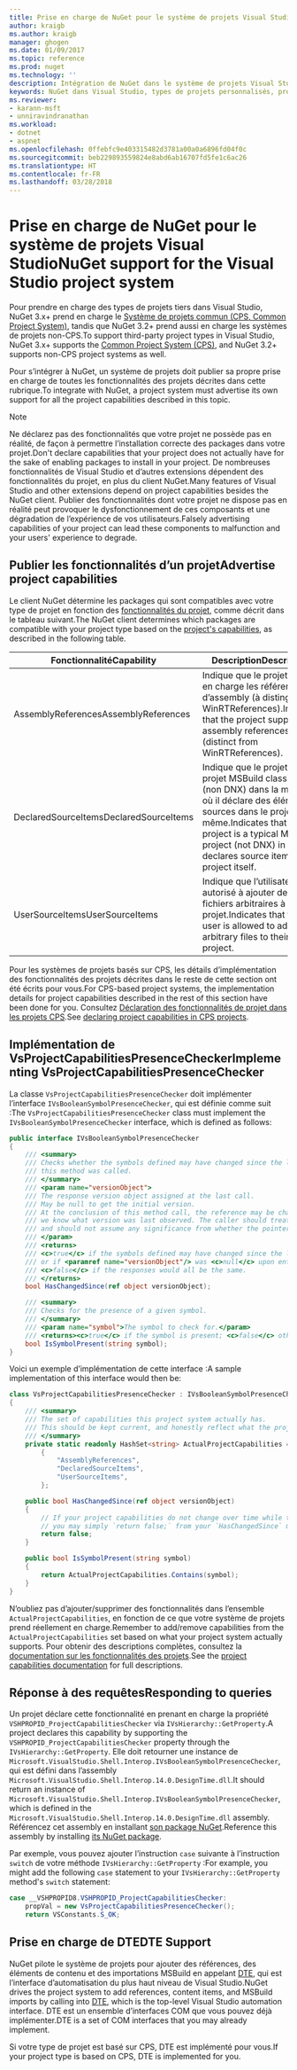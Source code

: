 ```yaml
---
title: Prise en charge de NuGet pour le système de projets Visual Studio | Microsoft Docs
author: kraigb
ms.author: kraigb
manager: ghogen
ms.date: 01/09/2017
ms.topic: reference
ms.prod: nuget
ms.technology: ''
description: Intégration de NuGet dans le système de projets Visual Studio pour les types de projets tiers.
keywords: NuGet dans Visual Studio, types de projets personnalisés, projets Visual Studio
ms.reviewer:
- karann-msft
- unniravindranathan
ms.workload:
- dotnet
- aspnet
ms.openlocfilehash: 0ffebfc9e403315482d3781a00a0a6896fd04f0c
ms.sourcegitcommit: beb229893559824e8abd6ab16707fd5fe1c6ac26
ms.translationtype: HT
ms.contentlocale: fr-FR
ms.lasthandoff: 03/28/2018
---
```

# <a name="nuget-support-for-the-visual-studio-project-system"></a><span data-ttu-id="2ecde-104">Prise en charge de NuGet pour le système de projets Visual Studio</span><span class="sxs-lookup"><span data-stu-id="2ecde-104">NuGet support for the Visual Studio project system</span></span>

<span data-ttu-id="2ecde-105">Pour prendre en charge des types de projets tiers dans Visual Studio, NuGet 3.x+ prend en charge le [Système de projets commun (CPS, Common Project System)](https://github.com/Microsoft/VSProjectSystem/blob/master/doc/overview/intro.md), tandis que NuGet 3.2+ prend aussi en charge les systèmes de projets non-CPS.</span><span class="sxs-lookup"><span data-stu-id="2ecde-105">To support third-party project types in Visual Studio, NuGet 3.x+ supports the [Common Project System (CPS)](https://github.com/Microsoft/VSProjectSystem/blob/master/doc/overview/intro.md), and NuGet 3.2+ supports non-CPS project systems as well.</span></span>

<span data-ttu-id="2ecde-106">Pour s’intégrer à NuGet, un système de projets doit publier sa propre prise en charge de toutes les fonctionnalités des projets décrites dans cette rubrique.</span><span class="sxs-lookup"><span data-stu-id="2ecde-106">To integrate with NuGet, a project system must advertise its own support for all the project capabilities described in this topic.</span></span>

> [!Note]
> <span data-ttu-id="2ecde-107">Ne déclarez pas des fonctionnalités que votre projet ne possède pas en réalité, de façon à permettre l’installation correcte des packages dans votre projet.</span><span class="sxs-lookup"><span data-stu-id="2ecde-107">Don't declare capabilities that your project does not actually have for the sake of enabling packages to install in your project.</span></span> <span data-ttu-id="2ecde-108">De nombreuses fonctionnalités de Visual Studio et d’autres extensions dépendent des fonctionnalités du projet, en plus du client NuGet.</span><span class="sxs-lookup"><span data-stu-id="2ecde-108">Many features of Visual Studio and other extensions depend on project capabilities besides the NuGet client.</span></span> <span data-ttu-id="2ecde-109">Publier des fonctionnalités dont votre projet ne dispose pas en réalité peut provoquer le dysfonctionnement de ces composants et une dégradation de l’expérience de vos utilisateurs.</span><span class="sxs-lookup"><span data-stu-id="2ecde-109">Falsely advertising capabilities of your project can lead these components to malfunction and your users' experience to degrade.</span></span>

## <a name="advertise-project-capabilities"></a><span data-ttu-id="2ecde-110">Publier les fonctionnalités d’un projet</span><span class="sxs-lookup"><span data-stu-id="2ecde-110">Advertise project capabilities</span></span>

<span data-ttu-id="2ecde-111">Le client NuGet détermine les packages qui sont compatibles avec votre type de projet en fonction des [fonctionnalités du projet](https://github.com/Microsoft/VSProjectSystem/blob/master/doc/overview/about_project_capabilities.md), comme décrit dans le tableau suivant.</span><span class="sxs-lookup"><span data-stu-id="2ecde-111">The NuGet client determines which packages are compatible with your project type based on the [project's capabilities](https://github.com/Microsoft/VSProjectSystem/blob/master/doc/overview/about_project_capabilities.md), as described in the following table.</span></span>

| <span data-ttu-id="2ecde-112">Fonctionnalité</span><span class="sxs-lookup"><span data-stu-id="2ecde-112">Capability</span></span> | <span data-ttu-id="2ecde-113">Description</span><span class="sxs-lookup"><span data-stu-id="2ecde-113">Description</span></span> |
| --- | --- |
| <span data-ttu-id="2ecde-114">AssemblyReferences</span><span class="sxs-lookup"><span data-stu-id="2ecde-114">AssemblyReferences</span></span> | <span data-ttu-id="2ecde-115">Indique que le projet prend en charge les références d’assembly (à distinguer de WinRTReferences).</span><span class="sxs-lookup"><span data-stu-id="2ecde-115">Indicates that the project supports assembly references (distinct from WinRTReferences).</span></span> |
| <span data-ttu-id="2ecde-116">DeclaredSourceItems</span><span class="sxs-lookup"><span data-stu-id="2ecde-116">DeclaredSourceItems</span></span> | <span data-ttu-id="2ecde-117">Indique que le projet est un projet MSBuild classique (non DNX) dans la mesure où il déclare des éléments sources dans le projet lui-même.</span><span class="sxs-lookup"><span data-stu-id="2ecde-117">Indicates that the project is a typical MSBuild project (not DNX) in that it declares source items in the project itself.</span></span> |
| <span data-ttu-id="2ecde-118">UserSourceItems</span><span class="sxs-lookup"><span data-stu-id="2ecde-118">UserSourceItems</span></span>|<span data-ttu-id="2ecde-119">Indique que l’utilisateur est autorisé à ajouter des fichiers arbitraires à son projet.</span><span class="sxs-lookup"><span data-stu-id="2ecde-119">Indicates that the user is allowed to add arbitrary files to their project.</span></span> |

<span data-ttu-id="2ecde-120">Pour les systèmes de projets basés sur CPS, les détails d’implémentation des fonctionnalités des projets décrites dans le reste de cette section ont été écrits pour vous.</span><span class="sxs-lookup"><span data-stu-id="2ecde-120">For CPS-based project systems, the implementation details for project capabilities described in the rest of this section have been done for you.</span></span> <span data-ttu-id="2ecde-121">Consultez [Déclaration des fonctionnalités de projet dans les projets CPS](https://github.com/Microsoft/VSProjectSystem/blob/master/doc/overview/about_project_capabilities.md#how-to-declare-project-capabilities-in-your-project).</span><span class="sxs-lookup"><span data-stu-id="2ecde-121">See [declaring project capabilities in CPS projects](https://github.com/Microsoft/VSProjectSystem/blob/master/doc/overview/about_project_capabilities.md#how-to-declare-project-capabilities-in-your-project).</span></span>

## <a name="implementing-vsprojectcapabilitiespresencechecker"></a><span data-ttu-id="2ecde-122">Implémentation de VsProjectCapabilitiesPresenceChecker</span><span class="sxs-lookup"><span data-stu-id="2ecde-122">Implementing VsProjectCapabilitiesPresenceChecker</span></span>

<span data-ttu-id="2ecde-123">La classe `VsProjectCapabilitiesPresenceChecker` doit implémenter l’interface `IVsBooleanSymbolPresenceChecker`, qui est définie comme suit :</span><span class="sxs-lookup"><span data-stu-id="2ecde-123">The `VsProjectCapabilitiesPresenceChecker` class must implement the `IVsBooleanSymbolPresenceChecker` interface, which is defined as follows:</span></span>

```cs
public interface IVsBooleanSymbolPresenceChecker
{
    /// <summary>
    /// Checks whether the symbols defined may have changed since the last time
    /// this method was called.
    /// </summary>
    /// <param name="versionObject">
    /// The response version object assigned at the last call.
    /// May be null to get the initial version.
    /// At the conclusion of this method call, the reference may be changed so that on a subsequent call
    /// we know what version was last observed. The caller should treat this value as an opaque object,
    /// and should not assume any significance from whether the pointer changed or not.
    /// </param>
    /// <returns>
    /// <c>true</c> if the symbols defined may have changed since the last call to this method
    /// or if <paramref name="versionObject"/> was <c>null</c> upon entering this method.
    /// <c>false</c> if the responses would all be the same.
    /// </returns>
    bool HasChangedSince(ref object versionObject);

    /// <summary>
    /// Checks for the presence of a given symbol.
    /// </summary>
    /// <param name="symbol">The symbol to check for.</param>
    /// <returns><c>true</c> if the symbol is present; <c>false</c> otherwise.</returns>
    bool IsSymbolPresent(string symbol);
}
```

<span data-ttu-id="2ecde-124">Voici un exemple d’implémentation de cette interface :</span><span class="sxs-lookup"><span data-stu-id="2ecde-124">A sample implementation of this interface would then be:</span></span>

```cs
class VsProjectCapabilitiesPresenceChecker : IVsBooleanSymbolPresenceChecker
{
    /// <summary>
    /// The set of capabilities this project system actually has.
    /// This should be kept current, and honestly reflect what the project can do.
    /// </summary>
    private static readonly HashSet<string> ActualProjectCapabilities = new HashSet<string>(StringComparer.OrdinalIgnoreCase)
        {
            "AssemblyReferences",
            "DeclaredSourceItems",
            "UserSourceItems",
        };

    public bool HasChangedSince(ref object versionObject)
    {
        // If your project capabilities do not change over time while the project is open,
        // you may simply `return false;` from your `HasChangedSince` method.
        return false;
    }

    public bool IsSymbolPresent(string symbol)
    {
        return ActualProjectCapabilities.Contains(symbol);
    }
}
```

<span data-ttu-id="2ecde-125">N’oubliez pas d’ajouter/supprimer des fonctionnalités dans l’ensemble `ActualProjectCapabilities`, en fonction de ce que votre système de projets prend réellement en charge.</span><span class="sxs-lookup"><span data-stu-id="2ecde-125">Remember to add/remove capabilities from the `ActualProjectCapabilities` set based on what your project system actually supports.</span></span> <span data-ttu-id="2ecde-126">Pour obtenir des descriptions complètes, consultez la [documentation sur les fonctionnalités des projets](https://github.com/Microsoft/VSProjectSystem/blob/master/doc/overview/project_capabilities.md).</span><span class="sxs-lookup"><span data-stu-id="2ecde-126">See the [project capabilities documentation](https://github.com/Microsoft/VSProjectSystem/blob/master/doc/overview/project_capabilities.md) for full descriptions.</span></span>

## <a name="responding-to-queries"></a><span data-ttu-id="2ecde-127">Réponse à des requêtes</span><span class="sxs-lookup"><span data-stu-id="2ecde-127">Responding to queries</span></span>

<span data-ttu-id="2ecde-128">Un projet déclare cette fonctionnalité en prenant en charge la propriété `VSHPROPID_ProjectCapabilitiesChecker` via `IVsHierarchy::GetProperty`.</span><span class="sxs-lookup"><span data-stu-id="2ecde-128">A project declares this capability by supporting the  `VSHPROPID_ProjectCapabilitiesChecker` property through the `IVsHierarchy::GetProperty`.</span></span> <span data-ttu-id="2ecde-129">Elle doit retourner une instance de `Microsoft.VisualStudio.Shell.Interop.IVsBooleanSymbolPresenceChecker`, qui est défini dans l’assembly `Microsoft.VisualStudio.Shell.Interop.14.0.DesignTime.dll`.</span><span class="sxs-lookup"><span data-stu-id="2ecde-129">It should return an instance of `Microsoft.VisualStudio.Shell.Interop.IVsBooleanSymbolPresenceChecker`, which is defined in the `Microsoft.VisualStudio.Shell.Interop.14.0.DesignTime.dll` assembly.</span></span> <span data-ttu-id="2ecde-130">Référencez cet assembly en installant [son package NuGet](https://www.nuget.org/packages/Microsoft.VisualStudio.Shell.Interop.14.0.DesignTime).</span><span class="sxs-lookup"><span data-stu-id="2ecde-130">Reference this assembly by installing [its NuGet package](https://www.nuget.org/packages/Microsoft.VisualStudio.Shell.Interop.14.0.DesignTime).</span></span>

<span data-ttu-id="2ecde-131">Par exemple, vous pouvez ajouter l’instruction `case` suivante à l’instruction `switch` de votre méthode `IVsHierarchy::GetProperty` :</span><span class="sxs-lookup"><span data-stu-id="2ecde-131">For example, you might add the following `case` statement to your `IVsHierarchy::GetProperty` method's `switch` statement:</span></span>

```cs
case __VSHPROPID8.VSHPROPID_ProjectCapabilitiesChecker:
    propVal = new VsProjectCapabilitiesPresenceChecker();
    return VSConstants.S_OK;
```

## <a name="dte-support"></a><span data-ttu-id="2ecde-132">Prise en charge de DTE</span><span class="sxs-lookup"><span data-stu-id="2ecde-132">DTE Support</span></span>

<span data-ttu-id="2ecde-133">NuGet pilote le système de projets pour ajouter des références, des éléments de contenu et des importations MSBuild en appelant [DTE](/dotnet/api/envdte.dte?view=visualstudiosdk-2017), qui est l’interface d’automatisation du plus haut niveau de Visual Studio.</span><span class="sxs-lookup"><span data-stu-id="2ecde-133">NuGet drives the project system to add references, content items, and MSBuild imports by calling into [DTE](/dotnet/api/envdte.dte?view=visualstudiosdk-2017), which is the top-level Visual Studio automation interface.</span></span> <span data-ttu-id="2ecde-134">DTE est un ensemble d’interfaces COM que vous pouvez déjà implémenter.</span><span class="sxs-lookup"><span data-stu-id="2ecde-134">DTE is a set of COM interfaces that you may already implement.</span></span>

<span data-ttu-id="2ecde-135">Si votre type de projet est basé sur CPS, DTE est implémenté pour vous.</span><span class="sxs-lookup"><span data-stu-id="2ecde-135">If your project type is based on CPS, DTE is implemented for you.</span></span>
